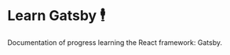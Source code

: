 # Learn Gatsby :business_suit_levitating:

Documentation of progress learning the React framework: Gatsby.

##
